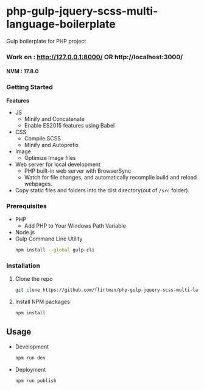 # php-gulp-jquery-scss-multi-language-boilerplate

Gulp boilerplate for PHP project

### Work on : http://127.0.0.1:8000/ OR http://localhost:3000/

#### NVM : 17.8.0

### Getting Started

**Features**

-   JS
    -   Minify and Concatenate
    -   Enable ES2015 features using Babel
-   CSS
    -   Compile SCSS
    -   Minify and Autoprefix
-   Image
    -   Optimize Image files
-   Web server for local development
    -   PHP built-in web server with BrowserSync
    -   Watch for file changes, and automatically recompile build and reload webpages.
-   Copy static files and folders into the dist directory(out of `/src` folder).

### Prerequisites

-   PHP
    -   Add PHP to Your Windows Path Variable
-   Node.js
-   Gulp Command Line Utility
    ```sh
    npm install --global gulp-cli
    ```

### Installation

1. Clone the repo
    ```sh
    git clone https://github.com/flirtman/php-gulp-jquery-scss-multi-language-boilerplate.git
    ```
2. Install NPM packages
    ```sh
    npm install
    ```

## Usage

-   Development
    ```sh
    npm run dev
    ```
-   Deployment
    ```sh
    npm run publish
    ```
